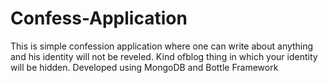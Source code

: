 # Confess-Application
This is simple confession application where one can write about anything and his identity will not be reveled. Kind ofblog thing in which your identity will be hidden. Developed using MongoDB and Bottle Framework 
